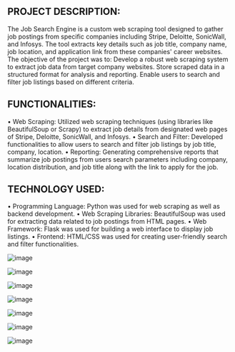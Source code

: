 ## PROJECT DESCRIPTION:

The Job Search Engine is a custom web scraping tool designed to gather job postings from specific companies including Stripe, Deloitte, SonicWall, and Infosys. The tool extracts key details such as job title, company name, job location, and application link from these companies' career websites.
The objective of the project was to:
Develop a robust web scraping system to extract job data from target company websites.
Store scraped data in a structured format for analysis and reporting.
Enable users to search and filter job listings based on different criteria.

## FUNCTIONALITIES:

•	Web Scraping: Utilized web scraping techniques (using libraries like BeautifulSoup or Scrapy) to extract job details from designated web pages of Stripe, Deloitte, SonicWall, and Infosys.
•	Search and Filter: Developed functionalities to allow users to search and filter job listings by job title, company, location.
•	Reporting: Generating comprehensive reports that summarize job postings from users search parameters including  company, location distribution, and job title along with the link to apply for the job.

## TECHNOLOGY USED:

•	Programming Language: Python was used for web scraping as well as backend development.
•	Web Scraping Libraries: BeautifulSoup was used for extracting data related to job postings from HTML pages.
•	Web Framework: Flask was used for building a web interface to display job listings.
•	Frontend: HTML/CSS was used for creating user-friendly search and filter functionalities.



![image](https://github.com/Meenalbagare/job_search_engine/assets/99323366/0c70d093-9ed5-4b37-bcbe-7aadb5f91b94)

![image](https://github.com/Meenalbagare/job_search_engine/assets/99323366/4d9f99fb-bd74-4907-b077-6d9d4f402fb2)

![image](https://github.com/Meenalbagare/job_search_engine/assets/99323366/cd2cb750-61ee-4ca1-a584-23f1170d39cb)

![image](https://github.com/Meenalbagare/job_search_engine/assets/99323366/1791efe5-45e0-4fe6-8fa3-6f1e4b791812)

![image](https://github.com/Meenalbagare/job_search_engine/assets/99323366/735dda13-e315-4e2f-b86f-b7c8da72061f)

![image](https://github.com/Meenalbagare/job_search_engine/assets/99323366/2a523a5f-44ea-4eaa-b29f-5394b35a5363)


![image](https://github.com/Meenalbagare/job_search_engine/assets/99323366/286cc945-eae3-4520-a08e-9a57e84f704d)








